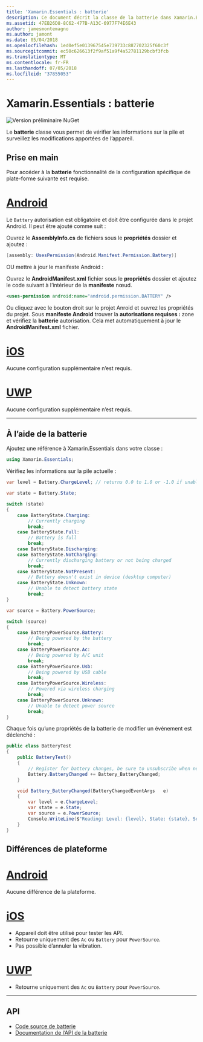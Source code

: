 ```yaml
---
title: 'Xamarin.Essentials : batterie'
description: Ce document décrit la classe de la batterie dans Xamarin.Essentials, ce qui vous permet de vérifier les informations de batterie de l’appareil et surveillez les modifications apportées.
ms.assetid: 47EB26D8-8C62-477B-A13C-6977F74E6E43
author: jamesmontemagno
ms.author: jamont
ms.date: 05/04/2018
ms.openlocfilehash: 1ed0ef5e013967545e739733c887702325f60c3f
ms.sourcegitcommit: ec50c626613f2f9af51a9f4a52781129bcbf3fcb
ms.translationtype: MT
ms.contentlocale: fr-FR
ms.lasthandoff: 07/05/2018
ms.locfileid: "37855053"
---
```

# <a name="xamarinessentials-battery"></a>Xamarin.Essentials : batterie

![Version préliminaire NuGet](~/media/shared/pre-release.png)

Le **batterie** classe vous permet de vérifier les informations sur la pile et surveillez les modifications apportées de l’appareil.

## <a name="getting-started"></a>Prise en main

Pour accéder à la **batterie** fonctionnalité de la configuration spécifique de plate-forme suivante est requise.

# <a name="androidtabandroid"></a>[Android](#tab/android)

Le `Battery` autorisation est obligatoire et doit être configurée dans le projet Android. Il peut être ajouté comme suit :

Ouvrez le **AssemblyInfo.cs** de fichiers sous le **propriétés** dossier et ajoutez :

```csharp
[assembly: UsesPermission(Android.Manifest.Permission.Battery)]
```

OU mettre à jour le manifeste Android :

Ouvrez le **AndroidManifest.xml** fichier sous le **propriétés** dossier et ajoutez le code suivant à l’intérieur de la **manifeste** nœud.

```xml
<uses-permission android:name="android.permission.BATTERY" />
```

Ou cliquez avec le bouton droit sur le projet Anroid et ouvrez les propriétés du projet. Sous **manifeste Android** trouver la **autorisations requises :** zone et vérifiez la **batterie** autorisation. Cela met automatiquement à jour le **AndroidManifest.xml** fichier.

# <a name="iostabios"></a>[iOS](#tab/ios)

Aucune configuration supplémentaire n’est requis.

# <a name="uwptabuwp"></a>[UWP](#tab/uwp)

Aucune configuration supplémentaire n’est requis.

-----

## <a name="using-battery"></a>À l’aide de la batterie

Ajoutez une référence à Xamarin.Essentials dans votre classe :

```csharp
using Xamarin.Essentials;
```

Vérifiez les informations sur la pile actuelle :

```csharp
var level = Battery.ChargeLevel; // returns 0.0 to 1.0 or -1.0 if unable to determine.

var state = Battery.State;

switch (state)
{
    case BatteryState.Charging:
        // Currently charging
        break;
    case BatteryState.Full:
        // Battery is full
        break;
    case BatteryState.Discharging:
    case BatteryState.NotCharging:
        // Currently discharging battery or not being charged
        break;
    case BatteryState.NotPresent:
        // Battery doesn't exist in device (desktop computer)
    case BatteryState.Unknown:
        // Unable to detect battery state
        break;
}

var source = Battery.PowerSource;

switch (source)
{
    case BatteryPowerSource.Battery:
        // Being powered by the battery
        break;
    case BatteryPowerSource.Ac:
        // Being powered by A/C unit
        break;
    case BatteryPowerSource.Usb:
        // Being powered by USB cable
        break;
    case BatteryPowerSource.Wireless:
        // Powered via wireless charging
        break;
    case BatteryPowerSource.Unknown:
        // Unable to detect power source
        break;
}
```

Chaque fois qu’une propriétés de la batterie de modifier un événement est déclenché :

```csharp
public class BatteryTest
{
    public BatteryTest()
    {
        // Register for battery changes, be sure to unsubscribe when needed
        Battery.BatteryChanged += Battery_BatteryChanged;
    }

    void Battery_BatteryChanged(BatteryChangedEventArgs   e)
    {
        var level = e.ChargeLevel;
        var state = e.State;
        var source = e.PowerSource;
        Console.WriteLine($"Reading: Level: {level}, State: {state}, Source: {source}");
    }
}
```

## <a name="platform-differences"></a>Différences de plateforme

# <a name="androidtabandroid"></a>[Android](#tab/android)

Aucune différence de la plateforme.

# <a name="iostabios"></a>[iOS](#tab/ios)

* Appareil doit être utilisé pour tester les API. 
* Retourne uniquement des `Ac` ou `Battery` pour `PowerSource`. 
* Pas possible d’annuler la vibration.

# <a name="uwptabuwp"></a>[UWP](#tab/uwp)

* Retourne uniquement des `Ac` ou `Battery` pour `PowerSource`. 

-----

## <a name="api"></a>API

- [Code source de batterie](https://github.com/xamarin/Essentials/tree/master/Xamarin.Essentials/Battery)
- [Documentation de l’API de la batterie](xref:Xamarin.Essentials.Battery)
